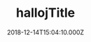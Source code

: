 ---
templateKey: case
title: hallojTitle
image: /img/coffee.png
description: Description
heading: Yoloheading
date: 2018-12-14T15:04:10.000Z
intro:
  image: /img/coffee.png
  alt: alttext
  heading: Företagsnamn
  description: Beskrivning av företaget
  intro: Resultat
  plans:
    image: /img/coffee.png
    heading:  ResultatenGånger3
    description: Om resultaten
  body: Lång casetext
  tags: yolo, swag, osv
---